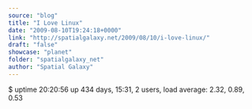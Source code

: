 ```yaml
---
source: "blog"
title: "I Love Linux"
date: "2009-08-10T19:24:18+0000"
link: "http://spatialgalaxy.net/2009/08/10/i-love-linux/"
draft: "false"
showcase: "planet"
folder: "spatialgalaxy_net"
author: "Spatial Galaxy"
---
```


$ uptime 20:20:56 up 434 days, 15:31, 2 users, load average: 2.32, 0.89, 0.53
